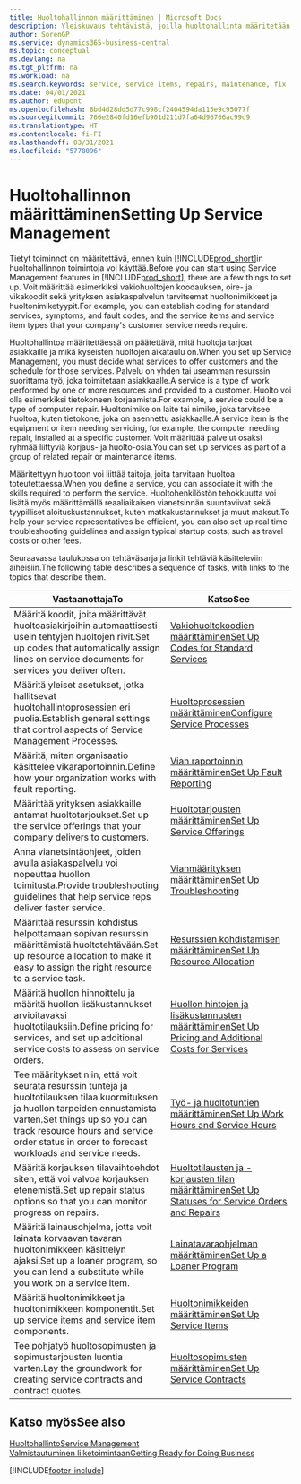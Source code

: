 ```yaml
---
title: Huoltohallinnon määrittäminen | Microsoft Docs
description: Yleiskuvaus tehtävistä, joilla huoltohallinta määritetään organisaation huollon hallintatapaan sopivaksi.
author: SorenGP
ms.service: dynamics365-business-central
ms.topic: conceptual
ms.devlang: na
ms.tgt_pltfrm: na
ms.workload: na
ms.search.keywords: service, service items, repairs, maintenance, fix
ms.date: 04/01/2021
ms.author: edupont
ms.openlocfilehash: 8bd4d28dd5d77c998cf2404594da115e9c95077f
ms.sourcegitcommit: 766e2840fd16efb901d211d7fa64d96766ac99d9
ms.translationtype: HT
ms.contentlocale: fi-FI
ms.lasthandoff: 03/31/2021
ms.locfileid: "5778096"
---
```

# <a name="setting-up-service-management"></a><span data-ttu-id="93e61-103">Huoltohallinnon määrittäminen</span><span class="sxs-lookup"><span data-stu-id="93e61-103">Setting Up Service Management</span></span>
<span data-ttu-id="93e61-104">Tietyt toiminnot on määritettävä, ennen kuin [!INCLUDE[prod_short](includes/prod_short.md)]in huoltohallinnon toimintoja voi käyttää.</span><span class="sxs-lookup"><span data-stu-id="93e61-104">Before you can start using Service Management features in [!INCLUDE[prod_short](includes/prod_short.md)], there are a few things to set up.</span></span> <span data-ttu-id="93e61-105">Voit määrittää esimerkiksi vakiohuoltojen koodauksen, oire- ja vikakoodit sekä yrityksen asiakaspalvelun tarvitsemat huoltonimikkeet ja huoltonimiketyypit.</span><span class="sxs-lookup"><span data-stu-id="93e61-105">For example, you can establish coding for standard services, symptoms, and fault codes, and the service items and service item types that your company's customer service needs require.</span></span>  

<span data-ttu-id="93e61-106">Huoltohallintoa määritettäessä on päätettävä, mitä huoltoja tarjoat asiakkaille ja mikä kyseisten huoltojen aikataulu on.</span><span class="sxs-lookup"><span data-stu-id="93e61-106">When you set up Service Management, you must decide what services to offer customers and the schedule for those services.</span></span> <span data-ttu-id="93e61-107">Palvelu on yhden tai useamman resurssin suorittama työ, joka toimitetaan asiakkaalle.</span><span class="sxs-lookup"><span data-stu-id="93e61-107">A service is a type of work performed by one or more resources and provided to a customer.</span></span> <span data-ttu-id="93e61-108">Huolto voi olla esimerkiksi tietokoneen korjaamista.</span><span class="sxs-lookup"><span data-stu-id="93e61-108">For example, a service could be a type of computer repair.</span></span> <span data-ttu-id="93e61-109">Huoltonimike on laite tai nimike, joka tarvitsee huoltoa, kuten tietokone, joka on asennettu asiakkaalle.</span><span class="sxs-lookup"><span data-stu-id="93e61-109">A service item is the equipment or item needing servicing, for example, the computer needing repair, installed at a specific customer.</span></span> <span data-ttu-id="93e61-110">Voit määrittää palvelut osaksi ryhmää liittyviä korjaus- ja huolto-osia.</span><span class="sxs-lookup"><span data-stu-id="93e61-110">You can set up services as part of a group of related repair or maintenance items.</span></span>  
  
<span data-ttu-id="93e61-111">Määritettyyn huoltoon voi liittää taitoja, joita tarvitaan huoltoa toteutettaessa.</span><span class="sxs-lookup"><span data-stu-id="93e61-111">When you define a service, you can associate it with the skills required to perform the service.</span></span> <span data-ttu-id="93e61-112">Huoltohenkilöstön tehokkuutta voi lisätä myös määrittämällä reaaliaikaisen vianetsinnän suuntaviivat sekä tyypilliset aloituskustannukset, kuten matkakustannukset ja muut maksut.</span><span class="sxs-lookup"><span data-stu-id="93e61-112">To help your service representatives be efficient, you can also set up real time troubleshooting guidelines and assign typical startup costs, such as travel costs or other fees.</span></span>  

<span data-ttu-id="93e61-113">Seuraavassa taulukossa on tehtäväsarja ja linkit tehtäviä käsitteleviin aiheisiin.</span><span class="sxs-lookup"><span data-stu-id="93e61-113">The following table describes a sequence of tasks, with links to the topics that describe them.</span></span>  
  
| <span data-ttu-id="93e61-114">Vastaanottaja</span><span class="sxs-lookup"><span data-stu-id="93e61-114">To</span></span> | <span data-ttu-id="93e61-115">Katso</span><span class="sxs-lookup"><span data-stu-id="93e61-115">See</span></span> |
| --- | --- |
| <span data-ttu-id="93e61-116">Määritä koodit, joita määrittävät huoltoasiakirjoihin automaattisesti usein tehtyjen huoltojen rivit.</span><span class="sxs-lookup"><span data-stu-id="93e61-116">Set up codes that automatically assign lines on service documents for services you deliver often.</span></span> |[<span data-ttu-id="93e61-117">Vakiohuoltokoodien määrittäminen</span><span class="sxs-lookup"><span data-stu-id="93e61-117">Set Up Codes for Standard Services</span></span>](service-how-setup-service-coding.md)|
| <span data-ttu-id="93e61-118">Määritä yleiset asetukset, jotka hallitsevat huoltohallintoprosessien eri puolia.</span><span class="sxs-lookup"><span data-stu-id="93e61-118">Establish general settings that control aspects of Service Management Processes.</span></span>|[<span data-ttu-id="93e61-119">Huoltoprosessien määrittäminen</span><span class="sxs-lookup"><span data-stu-id="93e61-119">Configure Service Processes</span></span>](service-setup-service-processes.md)|
| <span data-ttu-id="93e61-120">Määritä, miten organisaatio käsittelee vikaraportoinnin.</span><span class="sxs-lookup"><span data-stu-id="93e61-120">Define how your organization works with fault reporting.</span></span> |[<span data-ttu-id="93e61-121">Vian raportoinnin määrittäminen</span><span class="sxs-lookup"><span data-stu-id="93e61-121">Set Up Fault Reporting</span></span>](service-how-setup-fault-reporting.md) |
| <span data-ttu-id="93e61-122">Määrittää yrityksen asiakkaille antamat huoltotarjoukset.</span><span class="sxs-lookup"><span data-stu-id="93e61-122">Set up the service offerings that your company delivers to customers.</span></span>|[<span data-ttu-id="93e61-123">Huoltotarjousten määrittäminen</span><span class="sxs-lookup"><span data-stu-id="93e61-123">Set Up Service Offerings</span></span>](service-how-setup-service-offerings.md)|
| <span data-ttu-id="93e61-124">Anna vianetsintäohjeet, joiden avulla asiakaspalvelu voi nopeuttaa huollon toimitusta.</span><span class="sxs-lookup"><span data-stu-id="93e61-124">Provide troubleshooting guidelines that help service reps deliver faster service.</span></span> |[<span data-ttu-id="93e61-125">Vianmäärityksen määrittäminen</span><span class="sxs-lookup"><span data-stu-id="93e61-125">Set Up Troubleshooting</span></span>](service-how-setup-troubleshooting.md) |
| <span data-ttu-id="93e61-126">Määrittää resurssin kohdistus helpottamaan sopivan resurssin määrittämistä huoltotehtävään.</span><span class="sxs-lookup"><span data-stu-id="93e61-126">Set up resource allocation to make it easy to assign the right resource to a service task.</span></span> |[<span data-ttu-id="93e61-127">Resurssien kohdistamisen määrittäminen</span><span class="sxs-lookup"><span data-stu-id="93e61-127">Set Up Resource Allocation</span></span>](service-how-setup-resource-allocation.md) |
| <span data-ttu-id="93e61-128">Määritä huollon hinnoittelu ja määritä huollon lisäkustannukset arvioitavaksi huoltotilauksiin.</span><span class="sxs-lookup"><span data-stu-id="93e61-128">Define pricing for services, and set up additional service costs to assess on service orders.</span></span> |[<span data-ttu-id="93e61-129">Huollon hintojen ja lisäkustannusten määrittäminen</span><span class="sxs-lookup"><span data-stu-id="93e61-129">Set Up Pricing and Additional Costs for Services</span></span>](service-how-setup-service-costs-pricing.md)|
| <span data-ttu-id="93e61-130">Tee määritykset niin, että voit seurata resurssin tunteja ja huoltotilauksen tilaa kuormituksen ja huollon tarpeiden ennustamista varten.</span><span class="sxs-lookup"><span data-stu-id="93e61-130">Set things up so you can track resource hours and service order status in order to forecast workloads and service needs.</span></span>|[<span data-ttu-id="93e61-131">Työ- ja huoltotuntien määrittäminen</span><span class="sxs-lookup"><span data-stu-id="93e61-131">Set Up Work Hours and Service Hours</span></span>](service-how-setup-work-service-hours.md)|
| <span data-ttu-id="93e61-132">Määritä korjauksen tilavaihtoehdot siten, että voi valvoa korjauksen etenemistä.</span><span class="sxs-lookup"><span data-stu-id="93e61-132">Set up repair status options so that you can monitor progress on repairs.</span></span> | [<span data-ttu-id="93e61-133">Huoltotilausten ja -korjausten tilan määrittäminen</span><span class="sxs-lookup"><span data-stu-id="93e61-133">Set Up Statuses for Service Orders and Repairs</span></span>](service-order-repair-status.md)|
| <span data-ttu-id="93e61-134">Määritä lainausohjelma, jotta voit lainata korvaavan tavaran huoltonimikkeen käsittelyn ajaksi.</span><span class="sxs-lookup"><span data-stu-id="93e61-134">Set up a loaner program, so you can lend a substitute while you work on a service item.</span></span> |[<span data-ttu-id="93e61-135">Lainatavaraohjelman määrittäminen</span><span class="sxs-lookup"><span data-stu-id="93e61-135">Set Up a Loaner Program</span></span>](service-how-setup-loaner-program.md) |
| <span data-ttu-id="93e61-136">Määritä huoltonimikkeet ja huoltonimikkeen komponentit.</span><span class="sxs-lookup"><span data-stu-id="93e61-136">Set up service items and service item components.</span></span> |[<span data-ttu-id="93e61-137">Huoltonimikkeiden määrittäminen</span><span class="sxs-lookup"><span data-stu-id="93e61-137">Set Up Service Items</span></span>](service-how-setup-service-items.md) |
| <span data-ttu-id="93e61-138">Tee pohjatyö huoltosopimusten ja sopimustarjousten luontia varten.</span><span class="sxs-lookup"><span data-stu-id="93e61-138">Lay the groundwork for creating service contracts and contract quotes.</span></span> |[<span data-ttu-id="93e61-139">Huoltosopimusten määrittäminen</span><span class="sxs-lookup"><span data-stu-id="93e61-139">Set Up Service Contracts</span></span>](service-how-setup-service-contracts.md) |

## <a name="see-also"></a><span data-ttu-id="93e61-140">Katso myös</span><span class="sxs-lookup"><span data-stu-id="93e61-140">See also</span></span>
[<span data-ttu-id="93e61-141">Huoltohallinto</span><span class="sxs-lookup"><span data-stu-id="93e61-141">Service Management</span></span>](service-service.md)  
[<span data-ttu-id="93e61-142">Valmistautuminen liiketoimintaan</span><span class="sxs-lookup"><span data-stu-id="93e61-142">Getting Ready for Doing Business</span></span>](ui-get-ready-business.md)  


[!INCLUDE[footer-include](includes/footer-banner.md)]